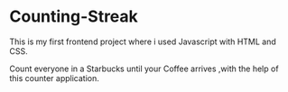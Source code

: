 # Counting-Streak

This is my first frontend project where i used Javascript with HTML and CSS.

Count everyone in a Starbucks until your Coffee arrives ,with the help of this counter application.
